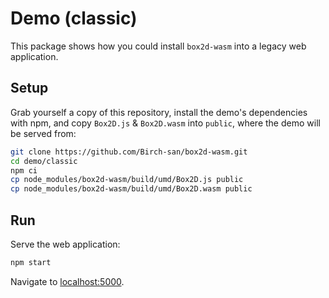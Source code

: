 # Demo (classic)

This package shows how you could install `box2d-wasm` into a legacy web application.

## Setup

Grab yourself a copy of this repository, install the demo's dependencies with npm, and copy `Box2D.js` & `Box2D.wasm` into `public`, where the demo will be served from:

```bash
git clone https://github.com/Birch-san/box2d-wasm.git
cd demo/classic
npm ci
cp node_modules/box2d-wasm/build/umd/Box2D.js public
cp node_modules/box2d-wasm/build/umd/Box2D.wasm public
```

## Run

Serve the web application:

```bash
npm start
```

Navigate to [localhost:5000](http://localhost:5000).